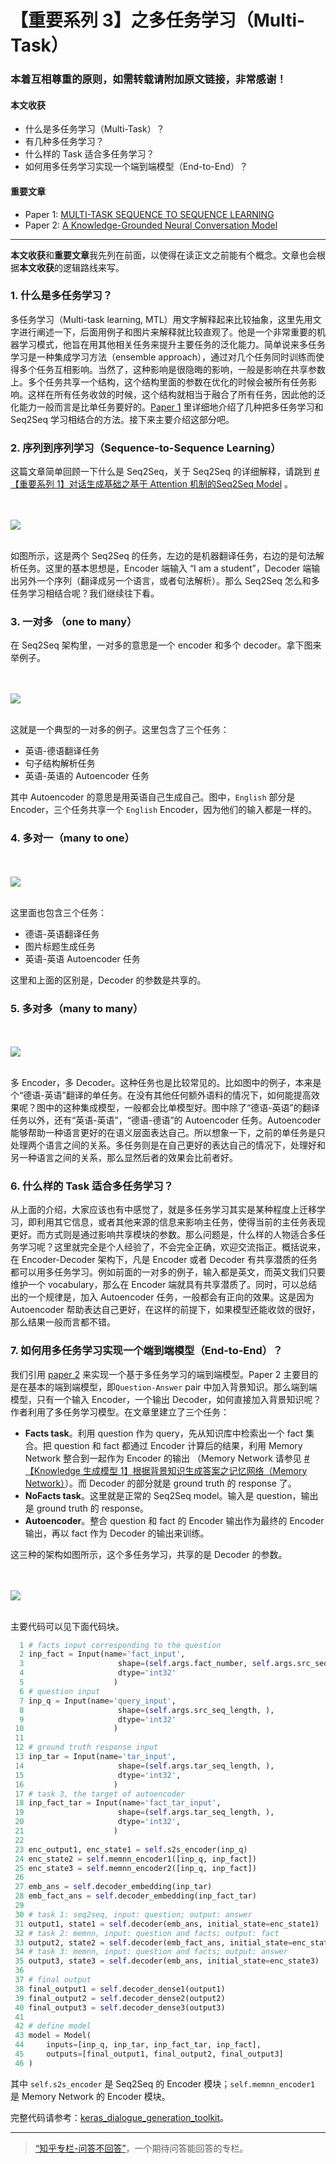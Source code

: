 # 【重要系列 3】之多任务学习（Multi-Task）

### 本着互相尊重的原则，如需转载请附加原文链接，非常感谢！


#### 本文收获
* 什么是多任务学习（Multi-Task）？
* 有几种多任务学习？
* 什么样的 Task 适合多任务学习？
* 如何用多任务学习实现一个端到端模型（End-to-End）？
#### 重要文章
* <span id = "paper1">Paper 1</span>: [MULTI-TASK SEQUENCE TO SEQUENCE LEARNING](https://arxiv.org/pdf/1511.06114.pdf)
* <span id = "paper2">Paper 2</span>: [A Knowledge-Grounded Neural Conversation Model](https://www.aaai.org/ocs/index.php/AAAI/AAAI18/paper/view/16710/16057)
---
**本文收获**和**重要文章**我先列在前面，以使得在读正文之前能有个概念。文章也会根据**本文收获**的逻辑路线来写。

### 1. 什么是多任务学习？

多任务学习（Multi-task learning, MTL）用文字解释起来比较抽象，这里先用文字进行阐述一下，后面用例子和图片来解释就比较直观了。他是一个非常重要的机器学习模式，他旨在用其他相关任务来提升主要任务的泛化能力。简单说来多任务学习是一种集成学习方法（ensemble approach），通过对几个任务同时训练而使得多个任务互相影响。当然了，这种影响是很隐晦的影响，一般是影响在共享参数上。多个任务共享一个结构，这个结构里面的参数在优化的时候会被所有任务影响。这样在所有任务收敛的时候，这个结构就相当于融合了所有任务，因此他的泛化能力一般而言是比单任务要好的。[Paper 1](#paper1) 里详细地介绍了几种把多任务学习和 Seq2Seq 学习相结合的方法。接下来主要介绍这部分吧。

### 2. 序列到序列学习（Sequence-to-Sequence Learning）

这篇文章简单回顾一下什么是 Seq2Seq，关于 Seq2Seq 的详细解释，请跳到 [# 【重要系列 1】对话生成基础之基于 Attention 机制的Seq2Seq Model](https://zhuanlan.zhihu.com/p/87961308) 。

<br><br>![](https://github.com/tonywenuon/posters/blob/master/images/important3/multi_task1.png?raw=true)<br><br>

如图所示，这是两个 Seq2Seq 的任务，左边的是机器翻译任务，右边的是句法解析任务。这里的基本思想是，Encoder 端输入 “I am a student”，Decoder 端输出另外一个序列（翻译成另一个语言，或者句法解析）。那么 Seq2Seq 怎么和多任务学习相结合呢？我们继续往下看。

### 3. 一对多 （one to many）
在 Seq2Seq 架构里，一对多的意思是一个 encoder 和多个 decoder。拿下图来举例子。

<br><br>![](https://github.com/tonywenuon/posters/blob/master/images/important3/one2many.png?raw=true)<br><br>

这就是一个典型的一对多的例子。这里包含了三个任务：

* 英语-德语翻译任务
* 句子结构解析任务
* 英语-英语的 Autoencoder 任务

其中 Autoencoder 的意思是用英语自己生成自己。图中，`English` 部分是 Encoder，三个任务共享一个 `English` Encoder，因为他们的输入都是一样的。

### 4. 多对一（many to one）

<br><br>![](https://github.com/tonywenuon/posters/blob/master/images/important3/many2one.png?raw=true)<br><br>

这里面也包含三个任务：

* 德语-英语翻译任务
* 图片标题生成任务
* 英语-英语 Autoencoder 任务

这里和上面的区别是，Decoder 的参数是共享的。

### 5. 多对多（many to many）

<br><br>![](https://github.com/tonywenuon/posters/blob/master/images/important3/many2many.png?raw=true)<br><br>

多 Encoder，多 Decoder。这种任务也是比较常见的。比如图中的例子，本来是个“德语-英语”翻译的单任务。在没有其他任何额外语料的情况下，如何能提高效果呢？图中的这种集成模型，一般都会比单模型好。图中除了“德语-英语”的翻译任务以外，还有“英语-英语”，“德语-德语”的 Autoencoder 任务。Autoencoder 能够帮助一种语言更好的在语义层面表达自己。所以想象一下，之前的单任务是只处理两个语言之间的关系。多任务则是在自己更好的表达自己的情况下，处理好和另一种语言之间的关系，那么显然后者的效果会比前者好。

### 6. 什么样的 Task 适合多任务学习？
从上面的介绍，大家应该也有中感觉了，就是多任务学习其实是某种程度上迁移学习，即利用其它信息，或者其他来源的信息来影响主任务，使得当前的主任务表现更好。而方式则是通过影响共享模块的参数。那么问题是，什么样的人物适合多任务学习呢？这里就完全是个人经验了，不会完全正确，欢迎交流指正。概括说来，在 Encoder-Decoder 架构下，凡是 Encoder 或者 Decoder 有共享潜质的任务都可以用多任务学习。例如前面的一对多的例子，输入都是英文，而英文我们只要维护一个 vocabulary，那么在 Encoder 端就具有共享潜质了。同时，可以总结出的一个规律是，加入 Autoencoder 任务，一般都会有正向的效果。这是因为 Autoencoder 帮助表达自己更好，在这样的前提下，如果模型还能收敛的很好，那么结果一般而言都不错。

### 7. 如何用多任务学习实现一个端到端模型（End-to-End）？

我们引用 [paper 2](#paper2) 来实现一个基于多任务学习的端到端模型。Paper 2 主要目的是在基本的端到端模型，即`Question-Answer` pair 中加入背景知识。那么端到端模型，只有一个输入 Encoder，一个输出 Decoder，如何直接加入背景知识呢？作者利用了多任务学习模型。在文章里建立了三个任务：

* **Facts task**。利用 question 作为 query，先从知识库中检索出一个 fact 集合。把 question 和 fact 都通过 Encoder 计算后的结果，利用 Memory Network 整合到一起作为 Encoder 的输出 （Memory Network 请参见 [# 【Knowledge 生成模型 1】根据背景知识生成答案之记忆网络（Memory Network）](https://zhuanlan.zhihu.com/p/88217530)）。而 Decoder 的部分就是 ground truth 的 response 了。
* **NoFacts task**。这里就是正常的 Seq2Seq model。输入是 question，输出是 ground truth 的 response。
* **Autoencoder**。整合 question 和 fact 的 Encoder 输出作为最终的 Encoder 输出，再以 fact 作为 Decoder 的输出来训练。

这三种的架构如图所示，这个多任务学习，共享的是 Decoder 的参数。

<br><br>![](https://github.com/tonywenuon/posters/blob/master/images/important3/knowledge_ms.png?raw=true)<br><br>

主要代码可以见下面代码块。

```python
  1 # facts input corresponding to the question
  2 inp_fact = Input(name='fact_input',
  3                     shape=(self.args.fact_number, self.args.src_seq_length),
  4                     dtype='int32'
  5                    )
  6 # question input
  7 inp_q = Input(name='query_input',
  8                     shape=(self.args.src_seq_length, ),
  9                     dtype='int32'
 10                    )
 11
 12 # ground truth response input
 13 inp_tar = Input(name='tar_input',
 14                     shape=(self.args.tar_seq_length, ),
 15                     dtype='int32',
 16                    )
 17 # task 3, the target of autoencoder
 18 inp_fact_tar = Input(name='fact_tar_input',
 19                     shape=(self.args.tar_seq_length, ),
 20                     dtype='int32',
 21                    )
 22
 23 enc_output1, enc_state1 = self.s2s_encoder(inp_q)
 24 enc_state2 = self.memnn_encoder1([inp_q, inp_fact])
 25 enc_state3 = self.memnn_encoder2([inp_q, inp_fact])
 26
 27 emb_ans = self.decoder_embedding(inp_tar)
 28 emb_fact_ans = self.decoder_embedding(inp_fact_tar)
 29
 30 # task 1: seq2seq, input: question; output: answer
 31 output1, state1 = self.decoder(emb_ans, initial_state=enc_state1)
 32 # task 2: memnn, input: question and facts; output: fact
 33 output2, state2 = self.decoder(emb_fact_ans, initial_state=enc_state2)
 34 # task 3: memnn, input: question and facts; output: answer
 35 output3, state3 = self.decoder(emb_ans, initial_state=enc_state3)
 36
 37 # final output
 38 final_output1 = self.decoder_dense1(output1)
 39 final_output2 = self.decoder_dense2(output2)
 40 final_output3 = self.decoder_dense3(output3)
 41
 42 # define model
 43 model = Model(
 44     inputs=[inp_q, inp_tar, inp_fact_tar, inp_fact],
 45     outputs=[final_output1, final_output2, final_output3]
 46 )

```
其中 `self.s2s_encoder` 是 Seq2Seq 的 Encoder 模块；`self.memnn_encoder1` 是 Memory Network 的 Encoder 模块。

完整代码请参考：[keras_dialogue_generation_toolkit](https://github.com/tonywenuon/keras_dialogue_generation_toolkit)。

---
> [“知乎专栏-问答不回答”](https://zhuanlan.zhihu.com/question-no-answer)，一个期待问答能回答的专栏。




<!--stackedit_data:
eyJoaXN0b3J5IjpbLTIwNTUwMjU2NiwxNjA4MDQ5NjM5LDgwMj
M0ODg1LC0xNjcxNDcwNTMzXX0=
-->